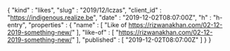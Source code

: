 {
  "kind" : "likes",
  "slug" : "2019/12/lczas",
  "client_id" : "https://indigenous.realize.be",
  "date" : "2019-12-02T08:07:00Z",
  "h" : "h-entry",
  "properties" : {
    "name" : [ "Like of https://rizwanakhan.com/02-12-2019-something-new/" ],
    "like-of" : [ "https://rizwanakhan.com/02-12-2019-something-new/" ],
    "published" : [ "2019-12-02T08:07:00Z" ]
  }
}
